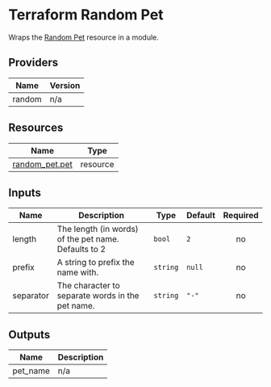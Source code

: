 # Terraform Random Pet

Wraps the [Random Pet](https://registry.terraform.io/providers/hashicorp/random/latest/docs/resources/pet) resource in a module.


## Providers

| Name | Version |
|------|---------|
| random | n/a |

## Resources

| Name | Type |
|------|------|
| [random_pet.pet](https://registry.terraform.io/providers/hashicorp/random/latest/docs/resources/pet) | resource |

## Inputs

| Name | Description | Type | Default | Required |
|------|-------------|------|---------|:--------:|
| length | The length (in words) of the pet name. Defaults to 2 | `bool` | `2` | no |
| prefix | A string to prefix the name with. | `string` | `null` | no |
| separator | The character to separate words in the pet name. | `string` | `"-"` | no |

## Outputs

| Name | Description |
|------|-------------|
| pet\_name | n/a |
